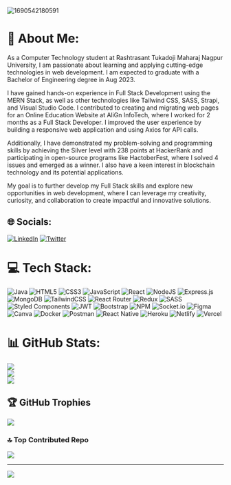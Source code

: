![1690542180591](https://github.com/shubhamkr83/shubhamkr83/assets/72254047/fdd19608-115b-4135-82ca-e89a285bc941)

# 💫 About Me:
As a Computer Technology student at Rashtrasant Tukadoji Maharaj Nagpur University, I am passionate about learning and applying cutting-edge technologies in web development. I am expected to graduate with a Bachelor of Engineering degree in Aug 2023.

I have gained hands-on experience in Full Stack Development using the MERN Stack, as well as other technologies like Tailwind CSS, SASS, Strapi, and Visual Studio Code. I contributed to creating and migrating web pages for an Online Education Website at AliGn InfoTech, where I worked for 2 months as a Full Stack Developer. I improved the user experience by building a responsive web application and using Axios for API calls.

Additionally, I have demonstrated my problem-solving and programming skills by achieving the Silver level with 238 points at HackerRank and participating in open-source programs like HactoberFest, where I solved 4 issues and emerged as a winner. I also have a keen interest in blockchain technology and its potential applications.

My goal is to further develop my Full Stack skills and explore new opportunities in web development, where I can leverage my creativity, curiosity, and collaboration to create impactful and innovative solutions.


## 🌐 Socials:
[![LinkedIn](https://img.shields.io/badge/LinkedIn-%230077B5.svg?logo=linkedin&logoColor=white)](https://linkedin.com/in/https://www.linkedin.com/in/shubham-kumar836) [![Twitter](https://img.shields.io/badge/Twitter-%231DA1F2.svg?logo=Twitter&logoColor=white)](https://twitter.com/https://twitter.com/KrShubhamDev) 

# 💻 Tech Stack:
![Java](https://img.shields.io/badge/java-%23ED8B00.svg?style=for-the-badge&logo=java&logoColor=white) ![HTML5](https://img.shields.io/badge/html5-%23E34F26.svg?style=for-the-badge&logo=html5&logoColor=white) ![CSS3](https://img.shields.io/badge/css3-%231572B6.svg?style=for-the-badge&logo=css3&logoColor=white) ![JavaScript](https://img.shields.io/badge/javascript-%23323330.svg?style=for-the-badge&logo=javascript&logoColor=%23F7DF1E) ![React](https://img.shields.io/badge/react-%2320232a.svg?style=for-the-badge&logo=react&logoColor=%2361DAFB) ![NodeJS](https://img.shields.io/badge/node.js-6DA55F?style=for-the-badge&logo=node.js&logoColor=white) ![Express.js](https://img.shields.io/badge/express.js-%23404d59.svg?style=for-the-badge&logo=express&logoColor=%2361DAFB) ![MongoDB](https://img.shields.io/badge/MongoDB-%234ea94b.svg?style=for-the-badge&logo=mongodb&logoColor=white) ![TailwindCSS](https://img.shields.io/badge/tailwindcss-%2338B2AC.svg?style=for-the-badge&logo=tailwind-css&logoColor=white) ![React Router](https://img.shields.io/badge/React_Router-CA4245?style=for-the-badge&logo=react-router&logoColor=white) ![Redux](https://img.shields.io/badge/redux-%23593d88.svg?style=for-the-badge&logo=redux&logoColor=white) ![SASS](https://img.shields.io/badge/SASS-hotpink.svg?style=for-the-badge&logo=SASS&logoColor=white) ![Styled Components](https://img.shields.io/badge/styled--components-DB7093?style=for-the-badge&logo=styled-components&logoColor=white) ![JWT](https://img.shields.io/badge/JWT-black?style=for-the-badge&logo=JSON%20web%20tokens) ![Bootstrap](https://img.shields.io/badge/bootstrap-%23563D7C.svg?style=for-the-badge&logo=bootstrap&logoColor=white) ![NPM](https://img.shields.io/badge/NPM-%23000000.svg?style=for-the-badge&logo=npm&logoColor=white) ![Socket.io](https://img.shields.io/badge/Socket.io-black?style=for-the-badge&logo=socket.io&badgeColor=010101) 	![Figma](https://img.shields.io/badge/figma-%23F24E1E.svg?style=for-the-badge&logo=figma&logoColor=white) ![Canva](https://img.shields.io/badge/Canva-%2300C4CC.svg?style=for-the-badge&logo=Canva&logoColor=white) ![Docker](https://img.shields.io/badge/docker-%230db7ed.svg?style=for-the-badge&logo=docker&logoColor=white) ![Postman](https://img.shields.io/badge/Postman-FF6C37?style=for-the-badge&logo=postman&logoColor=white) ![React Native](https://img.shields.io/badge/react_native-%2320232a.svg?style=for-the-badge&logo=react&logoColor=%2361DAFB) ![Heroku](https://img.shields.io/badge/heroku-%23430098.svg?style=for-the-badge&logo=heroku&logoColor=white) ![Netlify](https://img.shields.io/badge/netlify-%23000000.svg?style=for-the-badge&logo=netlify&logoColor=#00C7B7) ![Vercel](https://img.shields.io/badge/vercel-%23000000.svg?style=for-the-badge&logo=vercel&logoColor=white)
# 📊 GitHub Stats:
![](https://github-readme-stats.vercel.app/api?username=shubhamkr83&theme=dark&hide_border=true&include_all_commits=false&count_private=true)<br/>
![](https://github-readme-streak-stats.herokuapp.com/?user=shubhamkr83&theme=dark&hide_border=true)<br/>
![](https://github-readme-stats.vercel.app/api/top-langs/?username=shubhamkr83&theme=dark&hide_border=true&include_all_commits=false&count_private=true&layout=compact)

## 🏆 GitHub Trophies
![](https://github-profile-trophy.vercel.app/?username=shubhamkr83&theme=radical&no-frame=true&no-bg=false&margin-w=4)

### 🔝 Top Contributed Repo
![](https://github-contributor-stats.vercel.app/api?username=shubhamkr83&limit=5&theme=dark&combine_all_yearly_contributions=true)

---
[![](https://visitcount.itsvg.in/api?id=shubhamkr83&icon=0&color=1)](https://visitcount.itsvg.in)

<!-- Proudly created with GPRM ( https://gprm.itsvg.in ) -->
